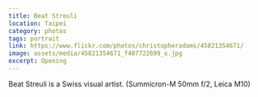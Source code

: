 ```yaml
---
title: Beat Streuli
location: Taipei
category: photos
tags: portrait
link: https://www.flickr.com/photos/christopheradams/45821354671/
image: assets/media/45821354671_f487722699_o.jpg
excerpt: Opening
---
```


Beat Streuli is a Swiss visual artist.
(Summicron-M 50mm f/2, Leica M10)
